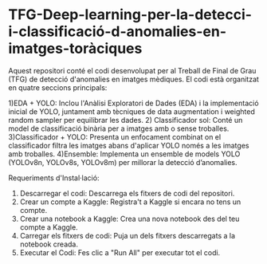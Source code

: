 # TFG-Deep-learning-per-la-detecci-i-classificació-d-anomalies-en-imatges-toràciques
Aquest repositori conté el codi desenvolupat per al Treball de Final de Grau (TFG) de detecció d'anomalies en imatges mèdiques. El codi està organitzat en quatre seccions principals:

1)EDA + YOLO: Inclou l'Anàlisi Exploratori de Dades (EDA) i la implementació inicial de YOLO, juntament amb tècniques de data augmentation i weighted random sampler per equilibrar les dades.
2) Classificador sol: Conté un model de classificació binària per a imatges amb o sense troballes.
3)Classificador + YOLO: Presenta un enfocament combinat on el classificador filtra les imatges abans d'aplicar YOLO només a les imatges amb troballes.
4)Ensemble: Implementa un ensemble de models YOLO (YOLOv8n, YOLOv8s, YOLOv8m) per millorar la detecció d’anomalies.

Requeriments d'Instal·lació: 
1) Descarregar el codi: Descarrega els fitxers de codi del repositori.
2) Crear un compte a Kaggle: Registra't a Kaggle si encara no tens un compte.
3) Crear una notebook a Kaggle: Crea una nova notebook des del teu compte a Kaggle.
4) Carregar els fitxers de codi: Puja un dels fitxers descarregats a la notebook creada.
5) Executar el Codi: Fes clic a "Run All" per executar tot el codi.
